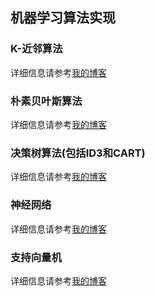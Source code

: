 ## 机器学习算法实现

### K-近邻算法
详细信息请参考[我的博客](https://chaoge123456.github.io)
### 朴素贝叶斯算法
详细信息请参考[我的博客](https://chaoge123456.github.io)

### 决策树算法(包括ID3和CART)

详细信息请参考[我的博客](https://chaoge123456.github.io)

### 神经网络

详细信息请参考[我的博客](https://chaoge123456.github.io)

### 支持向量机

详细信息请参考[我的博客](https://chaoge123456.github.io)





